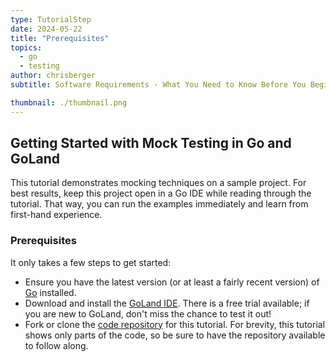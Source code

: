 ```yaml
---
type: TutorialStep
date: 2024-05-22
title: "Prerequisites"
topics:
  - go
  - testing
author: chrisberger
subtitle: Software Requirements - What You Need to Know Before You Begin

thumbnail: ./thumbnail.png
---
```


## Getting Started with Mock Testing in Go and GoLand

This tutorial demonstrates mocking techniques on a sample project. For best results, keep this project open in a Go IDE while reading through the tutorial. That way, you can run the examples immediately and learn from first-hand experience.

### Prerequisites

It only takes a few steps to get started:

- Ensure you have the latest version (or at least a fairly recent version) of [Go](https://go.dev/doc/install) installed.
- Download and install the [GoLand IDE](https://www.jetbrains.com/go/download). There is a free trial available; if you are new to GoLand, don't miss the chance to test it out!
- Fork or clone the [code repository](https://github.com/JetBrains/go-code-samples) for this tutorial. For brevity, this tutorial shows only parts of the code, so be sure to have the repository available to follow along.
